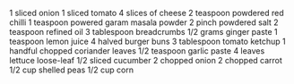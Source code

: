 1 sliced onion
1 sliced tomato
4 slices of cheese
2 teaspoon powdered red chilli 
1 teaspoon powered garam masala powder
2 pinch powdered salt 
2 teaspoon refined oil
3 tablespoon breadcrumbs
1/2 grams ginger paste
1 teaspoon lemon juice
4 halved burger buns
3 tablespoon tomato ketchup
1 handful chopped coriander leaves
1/2 teaspoon garlic paste
4 leaves lettuce loose-leaf
1/2 sliced cucumber
2 chopped onion
2 chopped carrot
1/2 cup shelled peas 
1/2 cup corn